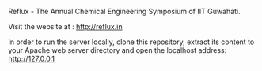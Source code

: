 Reflux - The Annual Chemical Engineering Symposium of IIT Guwahati.

Visit the website at : http://reflux.in

In order to run the server locally, clone this repository, extract its content to your Apache web server directory and open the localhost address: http://127.0.0.1
